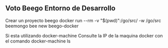 ## Voto Beego Entorno de Desarrollo


Crear un proyecto beego
docker run --rm -v "$(pwd)":/go/src/ -w /go/src beemongo bee new beego-docker


Si esta utilizando docker-machine
Consulte la IP de la maquina docker con el comando
docker-machine ls
